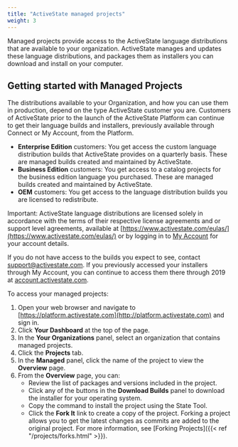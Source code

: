 ```yaml
---
title: "ActiveState managed projects"
weight: 3
---
```


Managed projects provide access to the ActiveState language distributions that are available to your organization.<!--more--> ActiveState manages and updates these language distributions, and packages them as installers you can download and install on your computer.

## Getting started with Managed Projects

The distributions available to your Organization, and how you can use them in production, depend on the type ActiveState customer you are. Customers of ActiveState prior to the launch of the ActiveState Platform can continue to get their language builds and installers, previously available through Connect or My Account, from the Platform. 

* **Enterprise Edition** customers: You get access the custom language distribution builds that ActiveState provides on a quarterly basis. These are managed builds created and maintained by ActiveState. 
* **Business Edition** customers: You get access to a catalog projects for the business edition language you purchased. These are managed builds created and maintained by ActiveState.
* **OEM** customers: You get access to the language distribution builds you are licensed to redistribute.

Important: ActiveState language distributions are licensed solely in accordance with the terms of their respective license agreements and or 
support level agreements, available at [https://www.activestate.com/eulas/](https://www.activestate.com/eulas/) or by logging in to [My Account](https://account.activestate.com) for your account details.

If you do not have access to the builds you expect to see, contact <a href="mailto:support@activestate.com">support@activestate.com</a>. If you previously accessed your installers through My Account, you can continue to access them there through 2019 at [account.activestate.com](https://account.activestate.com).

To access your managed projects:

1. Open your web browser and navigate to [https://platform.activestate.com](http://platform.activestate.com) and sign in.
2. Click **Your Dashboard** at the top of the page.
3. In the **Your Organizations** panel, select an organization that contains managed projects.
4. Click the **Projects** tab.
5. In the **Managed** panel, click the name of the project to view the **Overview** page.
6. From the **Overview** page, you can:
   * Review the list of packages and versions included in the project.
   * Click any of the buttons in the **Download Builds**  panel to download the installer for your operating system.
   * Copy the command to install the project using the State Tool.
   * Click the **Fork It** link to create a copy of the project. Forking a project allows you to get the latest changes as commits are added to the original project. For more information, see [Forking Projects]({{< ref "/projects/forks.html" >}}).